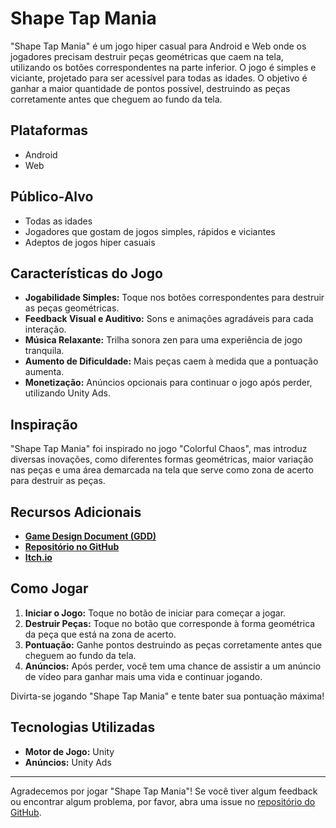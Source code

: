 # Shape Tap Mania

"Shape Tap Mania" é um jogo hiper casual para Android e Web onde os jogadores precisam destruir peças geométricas que caem na tela, utilizando os botões correspondentes na parte inferior. O jogo é simples e viciante, projetado para ser acessível para todas as idades. O objetivo é ganhar a maior quantidade de pontos possível, destruindo as peças corretamente antes que cheguem ao fundo da tela.

## Plataformas

- Android
- Web

## Público-Alvo

- Todas as idades
- Jogadores que gostam de jogos simples, rápidos e viciantes
- Adeptos de jogos hiper casuais

## Características do Jogo

- **Jogabilidade Simples:** Toque nos botões correspondentes para destruir as peças geométricas.
- **Feedback Visual e Auditivo:** Sons e animações agradáveis para cada interação.
- **Música Relaxante:** Trilha sonora zen para uma experiência de jogo tranquila.
- **Aumento de Dificuldade:** Mais peças caem à medida que a pontuação aumenta.
- **Monetização:** Anúncios opcionais para continuar o jogo após perder, utilizando Unity Ads.

## Inspiração

"Shape Tap Mania" foi inspirado no jogo "Colorful Chaos", mas introduz diversas inovações, como diferentes formas geométricas, maior variação nas peças e uma área demarcada na tela que serve como zona de acerto para destruir as peças.

## Recursos Adicionais

- **[Game Design Document (GDD)](https://app.milanote.com/1SeyRM1TsfSDem/mobilegame?p=qr4eIbSlqvc)**
- **[Repositório no GitHub](https://github.com/leofmandrade/ShapeGame)**
- **[Itch.io](https://leofmandrade.itch.io/shape-tap-mania)**

## Como Jogar

1. **Iniciar o Jogo:** Toque no botão de iniciar para começar a jogar.
2. **Destruir Peças:** Toque no botão que corresponde à forma geométrica da peça que está na zona de acerto.
3. **Pontuação:** Ganhe pontos destruindo as peças corretamente antes que cheguem ao fundo da tela.
4. **Anúncios:** Após perder, você tem uma chance de assistir a um anúncio de vídeo para ganhar mais uma vida e continuar jogando.

Divirta-se jogando "Shape Tap Mania" e tente bater sua pontuação máxima!

## Tecnologias Utilizadas

- **Motor de Jogo:** Unity
- **Anúncios:** Unity Ads

---

Agradecemos por jogar "Shape Tap Mania"! Se você tiver algum feedback ou encontrar algum problema, por favor, abra uma issue no [repositório do GitHub](https://github.com/leofmandrade/ShapeGame).
